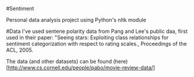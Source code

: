 #Sentiment

Personal data analysis project using Python's nltk module

#Data
I've used sentene polarity data from Pang and Lee's public daa, first used in their paper:
"Seeing stars: Exploiting class relationships for sentiment categorization with respect to rating scales., Proceedings of the ACL, 2005.

The data (and other datasets) can be found (here)[http://www.cs.cornell.edu/people/pabo/movie-review-data/]